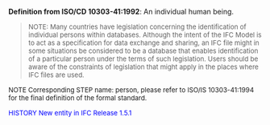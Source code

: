 ﻿**Definition from ISO/CD 10303-41:1992**: An individual human being.

> <font size="-1">NOTE: Many countries have legislation concerning the identification of individual 
persons within databases. Although the intent of the IFC Model is to act as a specification for data exchange 
and sharing, an IFC file might in some situations be considered to be a database that enables identification 
of a particular person under the terms of such legislation. Users should be aware of the constraints of legislation 
that might apply in the places where IFC files are used.
</font>

> <font size="-1">
  NOTE Corresponding STEP name: person, please refer to ISO/IS 10303-41:1994
  for the final definition of the formal standard.
</font>

> <font size="-1" color="#0000FF">
  HISTORY New entity in IFC Release 1.5.1
</font>
